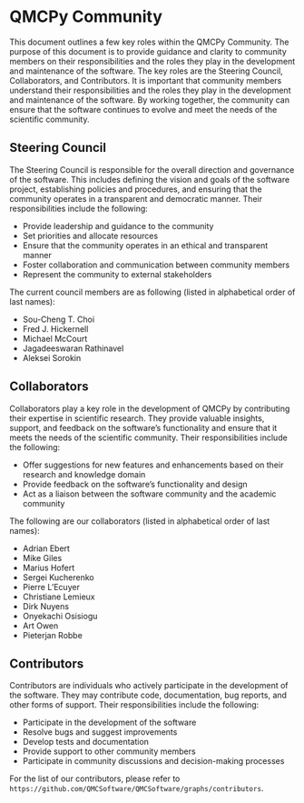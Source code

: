 QMCPy Community
====================

This document outlines a few key roles within the QMCPy Community. The purpose of this document is to provide guidance and clarity to community members on their responsibilities and the roles they play in the development and maintenance of the software. The key roles are the Steering Council, Collaborators, and Contributors. It is important that community members understand their responsibilities and the roles they play in the development and maintenance of the software. By working together, the community can ensure that the software continues to evolve and meet the needs of the scientific community.

Steering Council
-------------------

The Steering Council is responsible for the overall direction and governance of the software. This includes defining the vision and goals of the software project, establishing policies and procedures, and ensuring that the community operates in a transparent and democratic manner. Their responsibilities include the following:

* Provide leadership and guidance to the community
* Set priorities and allocate resources
* Ensure that the community operates in an ethical and transparent manner
* Foster collaboration and communication between community members
* Represent the community to external stakeholders

The current council members are as following (listed in alphabetical order of last names):

* Sou-Cheng T. Choi
* Fred J. Hickernell
* Michael McCourt
* Jagadeeswaran Rathinavel
* Aleksei Sorokin


Collaborators
--------------

Collaborators play a key role in the development of QMCPy by contributing their expertise in scientific research. They provide valuable insights, support, and feedback on the software’s functionality and ensure that it meets the needs of the scientific community. Their responsibilities include the following:

* Offer suggestions for new features and enhancements based on their research and knowledge domain
* Provide feedback on the software’s functionality and design
* Act as a liaison between the software community and the academic community

The following are our collaborators (listed in alphabetical order of last names):

* Adrian Ebert
* Mike Giles
* Marius Hofert
* Sergei Kucherenko
* Pierre L’Ecuyer
* Christiane Lemieux
* Dirk Nuyens
* Onyekachi Osisiogu
* Art Owen
* Pieterjan Robbe

Contributors
-----------------
Contributors are individuals who actively participate in the development of the software. They may contribute code, documentation, bug reports, and other forms of support.  Their responsibilities include the following:

* Participate in the development of the software
* Resolve bugs and suggest improvements
* Develop tests and documentation
* Provide support to other community members
* Participate in community discussions and decision-making processes

For the list of our contributors, please refer to  `https://github.com/QMCSoftware/QMCSoftware/graphs/contributors`.
